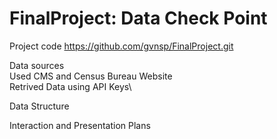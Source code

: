# FinalProject: Data Check Point 

Project code
https://github.com/gvnsp/FinalProject.git

Data sources\
Used CMS and Census Bureau Website\
Retrived Data using API Keys\

Data Structure

Interaction and Presentation Plans
